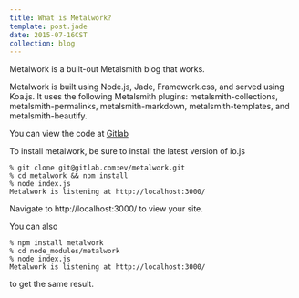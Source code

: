 ```yaml
---
title: What is Metalwork?
template: post.jade
date: 2015-07-16CST
collection: blog
---
```


Metalwork is a built-out Metalsmith blog that works.

Metalwork is built using Node.js, Jade, Framework.css, and served using Koa.js. It uses the following Metalsmith plugins: metalsmith-collections, metalsmith-permalinks, metalsmith-markdown, metalsmith-templates, and metalsmith-beautify.

You can view the code at [Gitlab](//gitlab.com/ev/metalwork/)

To install metalwork, be sure to install the latest version of io.js

	% git clone git@gitlab.com:ev/metalwork.git
	% cd metalwork && npm install
	% node index.js
	Metalwork is listening at http://localhost:3000/

Navigate to http://localhost:3000/ to view your site.

You can also 

	% npm install metalwork
	% cd node_modules/metalwork
	% node index.js
	Metalwork is listening at http://localhost:3000/

to get the same result.

